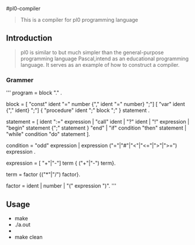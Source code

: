 #pl0-compiler
> This is a compiler for pl0 programming language

## Introduction
> pl0 is similar to but much simpler than the general-purpose programming language Pascal,intend as an educational programming language.
> It serves as an example of how to construct a compiler.

### Grammer
'''
program = block "." .

block = [ "const" ident "=" number {"," ident "=" number} ";"]
        [ "var" ident {"," ident} ";"]
        { "procedure" ident ";" block ";" } statement .

statement = [ ident ":=" expression | "call" ident 
              | "?" ident | "!" expression 
              | "begin" statement {";" statement } "end" 
              | "if" condition "then" statement 
              | "while" condition "do" statement ].

condition = "odd" expression |
            expression ("="|"#"|"<"|"<="|">"|">=") expression .

expression = [ "+"|"-"] term { ("+"|"-") term}.

term = factor {("*"|"/") factor}.

factor = ident | number | "(" expression ")".
'''

## Usage
- make
- ./a.out <filepath>
- <exec the program>
- make clean

